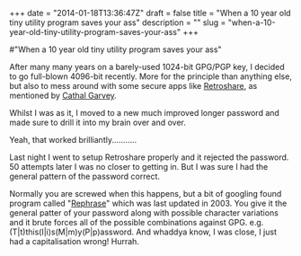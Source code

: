 +++
date = "2014-01-18T13:36:47Z"
draft = false
title = "When a 10 year old tiny utility program saves your ass"
description = ""
slug = "when-a-10-year-old-tiny-utility-program-saves-your-ass"
+++

#"When a 10 year old tiny utility program saves your ass"

After many many years on a barely-used 1024-bit GPG/PGP key, I decided to go full-blown 4096-bit recently. More for the principle than anything else, but also to mess around with some secure apps like <a href="http://retroshare.sourceforge.net/">Retroshare</a>, as mentioned by <a href="https://twitter.com/onetruecathal">Cathal Garvey</a>.

Whilst I was as it, I moved to a new much improved longer password and made sure to drill it into my brain over and over.

Yeah, that worked brilliantly...........

Last night I went to setup Retroshare properly and it rejected the password. 50 attempts later I was no closer to getting in. But I was sure I had the general pattern of the password correct.

Normally you are screwed when this happens, but a bit of googling found program called "<a href="http://www.roguedaemon.net/rephrase/README.html">Rephrase</a>" which was last updated in 2003. You give it the general patter of your password along with possible character variations and it brute forces all of the possible combinations against GPG. e.g. (T|t)this(I|i)s(M|m)y(P|p)assword. And whaddya know, I was close, I just had a capitalisation wrong! Hurrah.

&nbsp;
